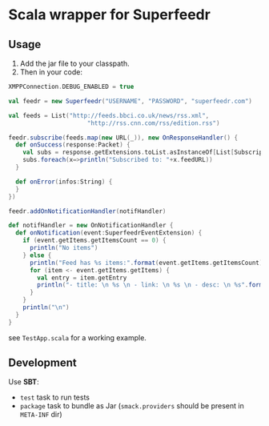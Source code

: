 Scala wrapper for Superfeedr
============================

Usage
-----

1. Add the jar file to your classpath.
2. Then in your code:

```scala
XMPPConnection.DEBUG_ENABLED = true

val feedr = new Superfeedr("USERNAME", "PASSWORD", "superfeedr.com")

val feeds = List("http://feeds.bbci.co.uk/news/rss.xml",
                      "http://rss.cnn.com/rss/edition.rss")

feedr.subscribe(feeds.map(new URL(_)), new OnResponseHandler() {
  def onSuccess(response:Packet) {
    val subs = response.getExtensions.toList.asInstanceOf[List[SubscriptionFeedExtension]]
    subs.foreach(x=>println("Subscribed to: "+x.feedURL))
  }

  def onError(infos:String) {
  }
})

feedr.addOnNotificationHandler(notifHandler)

def notifHandler = new OnNotificationHandler {
  def onNotification(event:SuperfeedrEventExtension) {
    if (event.getItems.getItemsCount == 0) {
      println("No items")
    } else {
      println("Feed has %s items:".format(event.getItems.getItemsCount))
      for (item <- event.getItems.getItems) {
        val entry = item.getEntry
        println("- title: \n %s \n - link: \n %s \n - desc: \n %s".format(entry.title,entry.links(0).href,entry.summary))
      }
    }
    println("\n")
  }
}
```

see `TestApp.scala` for a working example.

Development
-----------

Use **SBT**:
- `test` task to run tests
- `package` task to bundle as Jar (`smack.providers` should be present in `META-INF` dir)
